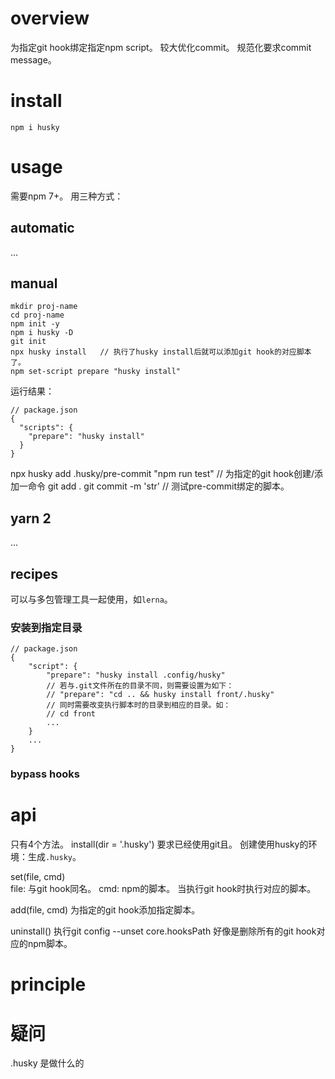 # overview
为指定git hook绑定指定npm script。
较大优化commit。
规范化要求commit message。

# install
`npm i husky`

# usage
需要npm 7+。
用三种方式：

## automatic
...

## manual
```
mkdir proj-name
cd proj-name
npm init -y
npm i husky -D
git init
npx husky install   // 执行了husky install后就可以添加git hook的对应脚本了。
npm set-script prepare "husky install"
```
运行结果：
```
// package.json
{
  "scripts": {
    "prepare": "husky install"
  }
}
```
npx husky add .husky/pre-commit "npm run test" // 为指定的git hook创建/添加一命令
git add .
git commit -m 'str' // 测试pre-commit绑定的脚本。

## yarn 2
...

## recipes
可以与多包管理工具一起使用，如`lerna`。

### 安装到指定目录
```
// package.json
{
    "script": {
        "prepare": "husky install .config/husky"
        // 若与.git文件所在的目录不同，则需要设置为如下：
        // "prepare": "cd .. && husky install front/.husky"
        // 同时需要改变执行脚本时的目录到相应的目录。如：
        // cd front
        ...
    }
    ...
}
```

### bypass hooks


# api
只有4个方法。
install(dir = '.husky')
    要求已经使用git且。
    创建使用husky的环境：生成`.husky`。

set(file, cmd)      
    file: 与git hook同名。
    cmd:  npm的脚本。
    当执行git hook时执行对应的脚本。

add(file, cmd)
    为指定的git hook添加指定脚本。

uninstall()
    执行git config --unset core.hooksPath
    好像是删除所有的git hook对应的npm脚本。

# principle

# 疑问
.husky 是做什么的
